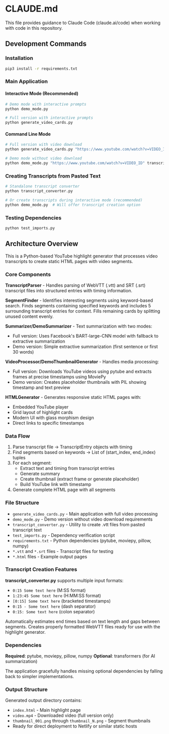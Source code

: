 # CLAUDE.md

This file provides guidance to Claude Code (claude.ai/code) when working with code in this repository.

## Development Commands

### Installation
```bash
pip3 install -r requirements.txt
```

### Main Application

#### Interactive Mode (Recommended)
```bash
# Demo mode with interactive prompts
python demo_mode.py

# Full version with interactive prompts
python generate_video_cards.py
```

#### Command Line Mode
```bash
# Full version with video download
python generate_video_cards.py "https://www.youtube.com/watch?v=VIDEO_ID" transcript.vtt --description "Video Title" --keywords intro conclusion demo --cards 4 --output-dir highlights

# Demo mode without video download
python demo_mode.py "https://www.youtube.com/watch?v=VIDEO_ID" transcript.vtt --description "Video Title" --keywords intro conclusion demo --cards 4 --output-dir demo_output
```

### Creating Transcripts from Pasted Text
```bash
# Standalone transcript converter
python transcript_converter.py

# Or create transcripts during interactive mode (recommended)
python demo_mode.py  # Will offer transcript creation option
```

### Testing Dependencies
```bash
python test_imports.py
```

## Architecture Overview

This is a Python-based YouTube highlight generator that processes video transcripts to create static HTML pages with video segments.

### Core Components

**TranscriptParser** - Handles parsing of WebVTT (.vtt) and SRT (.srt) transcript files into structured entries with timing information.

**SegmentFinder** - Identifies interesting segments using keyword-based search. Finds segments containing specified keywords and includes 5 surrounding transcript entries for context. Fills remaining cards by splitting unused content evenly.

**Summarizer/DemoSummarizer** - Text summarization with two modes:
- Full version: Uses Facebook's BART-large-CNN model with fallback to extractive summarization
- Demo version: Simple extractive summarization (first sentence or first 30 words)

**VideoProcessor/DemoThumbnailGenerator** - Handles media processing:
- Full version: Downloads YouTube videos using pytube and extracts frames at precise timestamps using MoviePy
- Demo version: Creates placeholder thumbnails with PIL showing timestamp and text preview

**HTMLGenerator** - Generates responsive static HTML pages with:
- Embedded YouTube player
- Grid layout of highlight cards
- Modern UI with glass morphism design
- Direct links to specific timestamps

### Data Flow

1. Parse transcript file → TranscriptEntry objects with timing
2. Find segments based on keywords → List of (start_index, end_index) tuples
3. For each segment:
   - Extract text and timing from transcript entries
   - Generate summary
   - Create thumbnail (extract frame or generate placeholder)
   - Build YouTube link with timestamp
4. Generate complete HTML page with all segments

### File Structure

- `generate_video_cards.py` - Main application with full video processing
- `demo_mode.py` - Demo version without video download requirements
- `transcript_converter.py` - Utility to create .vtt files from pasted transcript text
- `test_imports.py` - Dependency verification script
- `requirements.txt` - Python dependencies (pytube, moviepy, pillow, numpy)
- `*.vtt` and `*.srt` files - Transcript files for testing
- `*.html` files - Example output pages

### Transcript Creation Features

**transcript_converter.py** supports multiple input formats:
- `0:15 Some text here` (M:SS format)
- `1:23:45 Some text here` (H:MM:SS format)
- `[0:15] Some text here` (bracketed timestamps)
- `0:15 - Some text here` (dash separator)
- `0:15: Some text here` (colon separator)

Automatically estimates end times based on text length and gaps between segments. Creates properly formatted WebVTT files ready for use with the highlight generator.

### Dependencies

**Required**: pytube, moviepy, pillow, numpy
**Optional**: transformers (for AI summarization)

The application gracefully handles missing optional dependencies by falling back to simpler implementations.

### Output Structure

Generated output directory contains:
- `index.html` - Main highlight page
- `video.mp4` - Downloaded video (full version only)  
- `thumbnail_001.png` through `thumbnail_N.png` - Segment thumbnails
- Ready for direct deployment to Netlify or similar static hosts